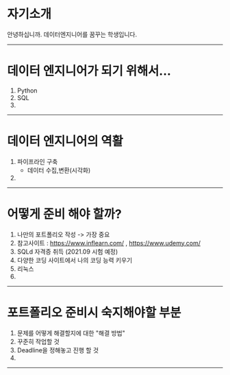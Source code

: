 # 자기소개

안녕하십니까. 데이터엔지니어를 꿈꾸는 학생입니다.

-------------------------------------------------------------------

# 데이터 엔지니어가 되기 위해서...

1. Python
2. SQL
3. 

-------------------------------------------------------------------

# 데이터 엔지니어의 역활 

1. 파이프라인 구축
   - 데이터 수집,변환(시각화)
2.  


-------------------------------------------------------------------

# 어떻게 준비 해야 할까?

1. 나만의 포트폴리오 작성 -> 가장 중요 
2. 참고사이트 : https://www.inflearn.com/ , https://www.udemy.com/
3. SQLd 자격증 취득 (2021.09 시험 예정)
4. 다양한 코딩 사이트에서 나의 코딩 능력 키우기
5. 리눅스
6. 

-------------------------------------------------------------------

# 포트폴리오 준비시 숙지해야할 부분

1. 문제를 어떻게 해결할지에 대한 "해결 방법"
2. 꾸준히 작업할 것
3. Deadline을 정해놓고 진행 할 것
4. 

-------------------------------------------------------------------
